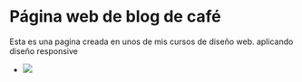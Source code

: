 <h1>Página web de blog de café</h1>

Esta es una pagina creada en unos de mis cursos de diseño web. aplicando diseño responsive

- <p align="left">
   <img src="https://img.shields.io/badge/STATUS-%20FINALIZADO-green">
  </p>
